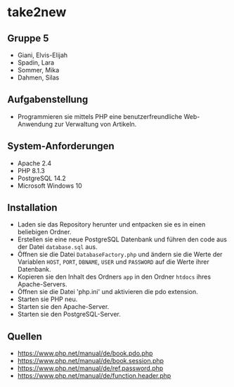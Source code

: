 # take2new

## Gruppe 5
- Giani, Elvis-Elijah
- Spadin, Lara
- Sommer, Mika
- Dahmen, Silas

## Aufgabenstellung
- Programmieren sie mittels PHP eine benutzerfreundliche Web-Anwendung zur Verwaltung von Artikeln.

## System-Anforderungen
- Apache 2.4
- PHP 8.1.3
- PostgreSQL 14.2
- Microsoft Windows 10

## Installation
- Laden sie das Repository herunter und entpacken sie es in einen beliebigen Ordner.
- Erstellen sie eine neue PostgreSQL Datenbank und führen den code aus der Datei `database.sql` aus.
- Öffnen sie die Datei `DatabaseFactory.php` und ändern sie die Werte der Variablen `HOST`, `PORT`, `DBNAME`, `USER` und `PASSWORD` auf die Werte ihrer Datenbank.
- Kopieren sie den Inhalt des Ordners `app` in den Ordner `htdocs` ihres Apache-Servers.
- Öffnen sie die Datei 'php.ini' und aktivieren die pdo extension.
- Starten sie PHP neu.
- Starten sie den Apache-Server.
- Starten sie den PostgreSQL-Server.

## Quellen
- https://www.php.net/manual/de/book.pdo.php
- https://www.php.net/manual/de/book.session.php
- https://www.php.net/manual/de/ref.password.php
- https://www.php.net/manual/de/function.header.php
